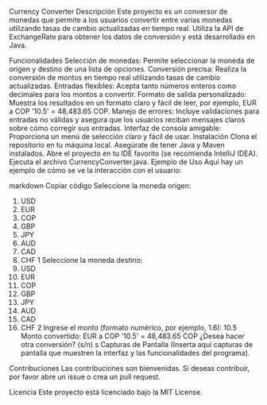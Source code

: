 Currency Converter
Descripción
Este proyecto es un conversor de monedas que permite a los usuarios convertir entre varias monedas utilizando tasas de cambio actualizadas en tiempo real. Utiliza la API de ExchangeRate para obtener los datos de conversión y está desarrollado en Java.

Funcionalidades
Selección de monedas: Permite seleccionar la moneda de origen y destino de una lista de opciones.
Conversión precisa: Realiza la conversión de montos en tiempo real utilizando tasas de cambio actualizadas.
Entradas flexibles: Acepta tanto números enteros como decimales para los montos a convertir.
Formato de salida personalizado: Muestra los resultados en un formato claro y fácil de leer, por ejemplo, EUR a COP '10.5' = 48,483.65 COP.
Manejo de errores: Incluye validaciones para entradas no válidas y asegura que los usuarios reciban mensajes claros sobre cómo corregir sus entradas.
Interfaz de consola amigable: Proporciona un menú de selección claro y fácil de usar.
Instalación
Clona el repositorio en tu máquina local.
Asegúrate de tener Java y Maven instalados.
Abre el proyecto en tu IDE favorito (se recomienda IntelliJ IDEA).
Ejecuta el archivo CurrencyConverter.java.
Ejemplo de Uso
Aquí hay un ejemplo de cómo se ve la interacción con el usuario:

markdown
Copiar código
Seleccione la moneda origen:
1. USD
2. EUR
3. COP
4. GBP
5. JPY
6. AUD
7. CAD
8. CHF
1
Seleccione la moneda destino:
1. USD
2. EUR
3. COP
4. GBP
5. JPY
6. AUD
7. CAD
8. CHF
2
Ingrese el monto (formato numérico, por ejemplo, 1.6): 
10.5
Monto convertido: EUR a COP '10.5' = 48,483.65 COP
¿Desea hacer otra conversión? (s/n)
s
Capturas de Pantalla
(Inserta aquí capturas de pantalla que muestren la interfaz y las funcionalidades del programa).

Contribuciones
Las contribuciones son bienvenidas. Si deseas contribuir, por favor abre un issue o crea un pull request.

Licencia
Este proyecto está licenciado bajo la MIT License.
